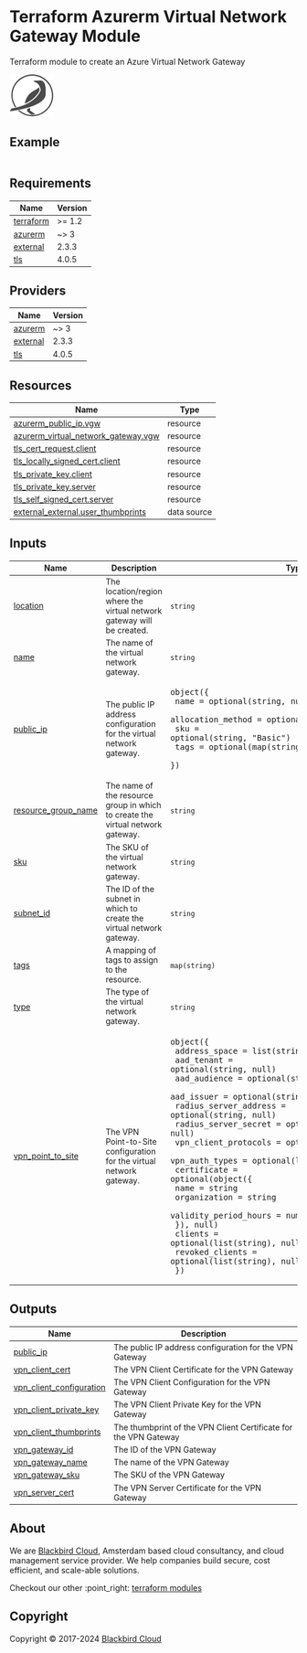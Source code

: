 <!-- BEGIN_TF_DOCS -->
# Terraform Azurerm Virtual Network Gateway Module
Terraform module to create an Azure Virtual Network Gateway

[![blackbird-logo](https://raw.githubusercontent.com/blackbird-cloud/terraform-module-template/main/.config/logo_simple.png)](https://blackbird.cloud)

## Example
```hcl

```

## Requirements

| Name | Version |
|------|---------|
| <a name="requirement_terraform"></a> [terraform](#requirement\_terraform) | >= 1.2 |
| <a name="requirement_azurerm"></a> [azurerm](#requirement\_azurerm) | ~> 3 |
| <a name="requirement_external"></a> [external](#requirement\_external) | 2.3.3 |
| <a name="requirement_tls"></a> [tls](#requirement\_tls) | 4.0.5 |

## Providers

| Name | Version |
|------|---------|
| <a name="provider_azurerm"></a> [azurerm](#provider\_azurerm) | ~> 3 |
| <a name="provider_external"></a> [external](#provider\_external) | 2.3.3 |
| <a name="provider_tls"></a> [tls](#provider\_tls) | 4.0.5 |

## Resources

| Name | Type |
|------|------|
| [azurerm_public_ip.vgw](https://registry.terraform.io/providers/hashicorp/azurerm/latest/docs/resources/public_ip) | resource |
| [azurerm_virtual_network_gateway.vgw](https://registry.terraform.io/providers/hashicorp/azurerm/latest/docs/resources/virtual_network_gateway) | resource |
| [tls_cert_request.client](https://registry.terraform.io/providers/hashicorp/tls/4.0.5/docs/resources/cert_request) | resource |
| [tls_locally_signed_cert.client](https://registry.terraform.io/providers/hashicorp/tls/4.0.5/docs/resources/locally_signed_cert) | resource |
| [tls_private_key.client](https://registry.terraform.io/providers/hashicorp/tls/4.0.5/docs/resources/private_key) | resource |
| [tls_private_key.server](https://registry.terraform.io/providers/hashicorp/tls/4.0.5/docs/resources/private_key) | resource |
| [tls_self_signed_cert.server](https://registry.terraform.io/providers/hashicorp/tls/4.0.5/docs/resources/self_signed_cert) | resource |
| [external_external.user_thumbprints](https://registry.terraform.io/providers/hashicorp/external/2.3.3/docs/data-sources/external) | data source |

## Inputs

| Name | Description | Type | Default | Required |
|------|-------------|------|---------|:--------:|
| <a name="input_location"></a> [location](#input\_location) | The location/region where the virtual network gateway will be created. | `string` | n/a | yes |
| <a name="input_name"></a> [name](#input\_name) | The name of the virtual network gateway. | `string` | n/a | yes |
| <a name="input_public_ip"></a> [public\_ip](#input\_public\_ip) | The public IP address configuration for the virtual network gateway. | <pre>object({<br>    name              = optional(string, null)<br>    allocation_method = optional(string, "Dynamic")<br>    sku               = optional(string, "Basic")<br>    tags              = optional(map(string), {})<br>  })</pre> | n/a | yes |
| <a name="input_resource_group_name"></a> [resource\_group\_name](#input\_resource\_group\_name) | The name of the resource group in which to create the virtual network gateway. | `string` | n/a | yes |
| <a name="input_sku"></a> [sku](#input\_sku) | The SKU of the virtual network gateway. | `string` | n/a | yes |
| <a name="input_subnet_id"></a> [subnet\_id](#input\_subnet\_id) | The ID of the subnet in which to create the virtual network gateway. | `string` | n/a | yes |
| <a name="input_tags"></a> [tags](#input\_tags) | A mapping of tags to assign to the resource. | `map(string)` | n/a | yes |
| <a name="input_type"></a> [type](#input\_type) | The type of the virtual network gateway. | `string` | n/a | yes |
| <a name="input_vpn_point_to_site"></a> [vpn\_point\_to\_site](#input\_vpn\_point\_to\_site) | The VPN Point-to-Site configuration for the virtual network gateway. | <pre>object({<br>    address_space         = list(string)<br>    aad_tenant            = optional(string, null)<br>    aad_audience          = optional(string, null)<br>    aad_issuer            = optional(string, null)<br>    radius_server_address = optional(string, null)<br>    radius_server_secret  = optional(string, null)<br>    vpn_client_protocols  = optional(list(string), null)<br>    vpn_auth_types        = optional(list(string), null)<br>    certificate = optional(object({<br>      name                  = string<br>      organization          = string<br>      validity_period_hours = number<br>    }), null)<br>    clients         = optional(list(string), null)<br>    revoked_clients = optional(list(string), null)<br>  })</pre> | n/a | yes |

## Outputs

| Name | Description |
|------|-------------|
| <a name="output_public_ip"></a> [public\_ip](#output\_public\_ip) | The public IP address configuration for the VPN Gateway |
| <a name="output_vpn_client_cert"></a> [vpn\_client\_cert](#output\_vpn\_client\_cert) | The VPN Client Certificate for the VPN Gateway |
| <a name="output_vpn_client_configuration"></a> [vpn\_client\_configuration](#output\_vpn\_client\_configuration) | The VPN Client Configuration for the VPN Gateway |
| <a name="output_vpn_client_private_key"></a> [vpn\_client\_private\_key](#output\_vpn\_client\_private\_key) | The VPN Client Private Key for the VPN Gateway |
| <a name="output_vpn_client_thumbprints"></a> [vpn\_client\_thumbprints](#output\_vpn\_client\_thumbprints) | The thumbprint of the VPN Client Certificate for the VPN Gateway |
| <a name="output_vpn_gateway_id"></a> [vpn\_gateway\_id](#output\_vpn\_gateway\_id) | The ID of the VPN Gateway |
| <a name="output_vpn_gateway_name"></a> [vpn\_gateway\_name](#output\_vpn\_gateway\_name) | The name of the VPN Gateway |
| <a name="output_vpn_gateway_sku"></a> [vpn\_gateway\_sku](#output\_vpn\_gateway\_sku) | The SKU of the VPN Gateway |
| <a name="output_vpn_server_cert"></a> [vpn\_server\_cert](#output\_vpn\_server\_cert) | The VPN Server Certificate for the VPN Gateway |

## About

We are [Blackbird Cloud](https://blackbird.cloud), Amsterdam based cloud consultancy, and cloud management service provider. We help companies build secure, cost efficient, and scale-able solutions.

Checkout our other :point\_right: [terraform modules](https://registry.terraform.io/namespaces/blackbird-cloud)

## Copyright

Copyright © 2017-2024 [Blackbird Cloud](https://blackbird.cloud)
<!-- END_TF_DOCS -->